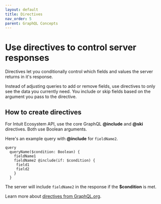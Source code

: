 ```yaml
---
layout: default
title: Directives
nav_order: 5
parent: GraphQL Concepts
---
```


# Use directives to control server responses 

Directives let you conditionally control which fields and values the server returns in it's response. 

Instead of adjusting queries to add or remove fields, use directives to only see the data you currently need. You include or skip fields based on the argument you pass to the directive.    

## How to create directives 
For Intuit Ecosystem API, use the core GraphQL **@include** and **@ski** directives. Both use Boolean arguments.

Here's an example query with **@include** for `fieldName2`.

```
query 
  queryName($condition: Boolean) {
    fieldName1
    fieldName2 @include(if: $condition) {
     field1
     field2
    }
  }
```
The server will include `fieldName2` in the response if the **$condition** is met.

Learn more about [directives from GraphQL.org](https://graphql.org/learn/queries/#directives). 